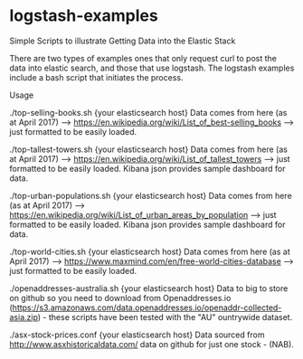 # logstash-examples
Simple Scripts to illustrate Getting Data into the Elastic Stack

There are two types of examples ones that only request curl to post the data into elastic search, and those that use logstash.
The logstash examples include a bash script that initiates the process.

Usage

./top-selling-books.sh {your elasticsearch host}
Data comes from here (as at April 2017) --> https://en.wikipedia.org/wiki/List_of_best-selling_books --> just formatted to be easily loaded.

./top-tallest-towers.sh {your elasticsearch host}
Data comes from here (as at April 2017)  --> https://en.wikipedia.org/wiki/List_of_tallest_towers --> just formatted to be easily loaded. 
Kibana json provides sample dashboard for data.

./top-urban-populations.sh {your elasticsearch host}
Data comes from here (as at April 2017)  --> https://en.wikipedia.org/wiki/List_of_urban_areas_by_population --> just formatted to be easily loaded.
Kibana json provides sample dashboard for data.

./top-world-cities.sh {your elasticsearch host}
Data comes from here (as at April 2017)  --> https://www.maxmind.com/en/free-world-cities-database --> just formatted to be easily loaded. 

./openaddresses-australia.sh {your elasticsearch host}
Data to big to store on github so you need to download from Openaddresses.io (https://s3.amazonaws.com/data.openaddresses.io/openaddr-collected-asia.zip) - these scripts have been tested with the "AU" ountrywide dataset. 


./asx-stock-prices.conf {your elasticsearch host}
Data sourced from http://www.asxhistoricaldata.com/ data on github for just one stock - (NAB). 
